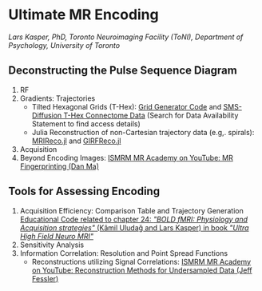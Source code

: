 Ultimate MR Encoding
====================

_Lars Kasper, PhD, Toronto Neuroimaging Facility (ToNI), Department of Psychology, University of Toronto_


Deconstructing the Pulse Sequence Diagram
-----------------------------------------

1. RF
2. Gradients: Trajectories
    - Tilted Hexagonal Grids (T-Hex): [Grid Generator Code](https://gitlab.ethz.ch/mengel/thex) and [SMS-Diffusion T-Hex Connectome Data](https://onlinelibrary.wiley.com/doi/full/10.1002/mrm.29953) (Search for Data Availability Statement to find access details)
    - Julia Reconstruction of non-Cartesian trajectory data (e.g,. spirals): [MRIReco.jl](https://github.com/MagneticResonanceImaging/MRIReco.jl) and [GIRFReco.jl](https://github.com/BRAIN-TO/GIRFReco.jl)
3. Acquisition
4. Beyond Encoding Images: [ISMRM MR Academy on YouTube: MR Fingerprinting (Dan Ma)](https://www.youtube.com/watch?v=zWO09lNGYao&list=PLbkiZxYouIu4koswmke1ZVjZrFLhkCGeb&index=4)

Tools for Assessing Encoding
----------------------------

1. Acquisition Efficiency: Comparison Table and Trajectory Generation [Educational Code related to  chapter 24: _"BOLD fMRI: Physiology and Acquisition strategies"_ (Kâmil Uludağ and Lars Kasper) in book *"Ultra High Field Neuro MRI"*](https://github.com/BRAIN-TO/book-chapter-uhf-neuro-mri)
2. Sensitivity Analysis
3. Information Correlation: Resolution and Point Spread Functions
    - Reconstructions utilizing Signal Correlations: [ISMRM MR Academy on YouTube: Reconstruction Methods for Undersampled Data (Jeff Fessler)](https://www.youtube.com/watch?v=itO5SnNKwdE&list=PLbkiZxYouIu4koswmke1ZVjZrFLhkCGeb)